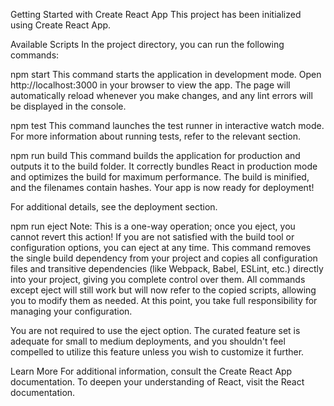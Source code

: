 Getting Started with Create React App
This project has been initialized using Create React App.

Available Scripts
In the project directory, you can run the following commands:

npm start
This command starts the application in development mode.
Open http://localhost:3000 in your browser to view the app.
The page will automatically reload whenever you make changes, and any lint errors will be displayed in the console.

npm test
This command launches the test runner in interactive watch mode.
For more information about running tests, refer to the relevant section.

npm run build
This command builds the application for production and outputs it to the build folder.
It correctly bundles React in production mode and optimizes the build for maximum performance.
The build is minified, and the filenames contain hashes. Your app is now ready for deployment!

For additional details, see the deployment section.

npm run eject
Note: This is a one-way operation; once you eject, you cannot revert this action!
If you are not satisfied with the build tool or configuration options, you can eject at any time. This command removes the single build dependency from your project and copies all configuration files and transitive dependencies (like Webpack, Babel, ESLint, etc.) directly into your project, giving you complete control over them. All commands except eject will still work but will now refer to the copied scripts, allowing you to modify them as needed. At this point, you take full responsibility for managing your configuration.

You are not required to use the eject option. The curated feature set is adequate for small to medium deployments, and you shouldn't feel compelled to utilize this feature unless you wish to customize it further.

Learn More
For additional information, consult the Create React App documentation.
To deepen your understanding of React, visit the React documentation.
